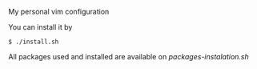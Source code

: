 My personal vim configuration

You can install it by

```
$ ./install.sh
```

All packages used and installed are available on *packages-instalation.sh*

